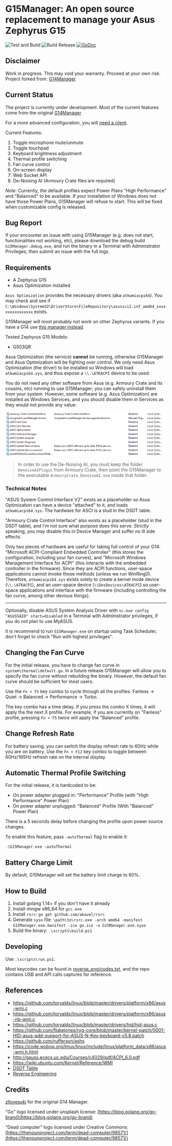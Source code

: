# G15Manager: An open source replacement to manage your Asus Zephyrus G15

![Test and Build](https://github.com/NeilSeligmann/G15Manager/workflows/Test%20and%20Build/badge.svg) ![Build Release](https://github.com/NeilSeligmann/G15Manager/workflows/Build%20Release/badge.svg) [![GoDoc](https://godoc.org/github.com/zllovesuki/G15Manager?status.svg)](https://godoc.org/github.com/NeilSeligmann/G15Manager)

## Disclaimer

Work in progress. This may void your warranty. Proceed at your own risk.
Project forked from: [G14Manager](https://github.com/zllovesuki/G14Manager)

## Current Status
The project is currently under development.
Most of the current features come from the original [G14Manager](https://github.com/zllovesuki/G14Manager)

For a more advanced configuration, you will [need a client](https://github.com/NeilSeligmann/G15Manager-client).

Current Features:
1. Toggle microphone mute/unmute
2. Toggle touchpad
3. Keyboard brightness adjustment
4. Thermal profile switching
5. Fan curve control
6. On-screen display
7. Web Socket API
8. De-Noising AI (Armoury Crate files are required)

_Note_: Currently, the default profiles expect Power Plans "High Performance" and "Balanced" to be available. If your installation of Windows does not have those Power Plans, G15Manager will refuse to start. This will be fixed when customizable config is released.

## Bug Report

If your encounter an issue with using G15Manager (e.g. does not start, functionalities not working, etc), please download the debug build `G15Manager.debug.exe`, and run the binary in a Terminal with Administrator Privileges, then submit an issue with the full logs.

## Requirements

- A Zephyrus G15
- Asus Optimization installed

``Asus Optimization`` provides the necessary drivers (aka `atkwmiacpi64`). You may check and see if `C:\Windows\System32\DriverStore\FileRepository\asussci2.inf_amd64_xxxxxxxxxxxxxxxx` exists.

G15Manager will most probably not work on other Zephyrus variants. If you have a G14 use [this manager instead](https://github.com/zllovesuki/G15Manager).

Tested Zephyrus G15 Models:
- G503QR

Asus Optimization (the service) **cannot** be running, otherwise G15Manager and Asus Optimization will be fighting over control. We only need Asus Optimization (the driver) to be installed so Windows will load `atkwmiacpi64.sys`, and thus expose a `\\.\ATKACPI` device to be used.

You do not need any other software from Asus (e.g. Armoury Crate and its cousins, etc) running to use G15Manager; you can safely uninstall them from your system. However, some software (e.g. Asus Optimization) are installed as Windows Services, and you should disable them in Services as they would not provide any value:

![Running Services](images/services.png)

>In order to use the De-Noising AI, you must keep the folder ``DenoiseAIPlugin`` from Armoury Crate, then point the G15Manager to the executable ``ArmouryCrate.DenoiseAI.exe`` inside that folder.
### Technical Notes

"ASUS System Control Interface V2" exists as a placeholder so Asus Optimization can have a device "attached" to it, and loads `atkwmiacpi64.sys`. The hardware for ASCI is a stud in the DSDT table.

"Armoury Crate Control Interface" also exists as a placeholder (stud in the DSDT table), and I'm not sure what purpose does this serve. Strictly speaking, you may disable this in Device Manager and suffer no ill side effects.

Only two pieces of hardware are useful for taking full control of your G14: "Microsoft ACPI-Compliant Embedded Controller" (this stores the configuration, including your fan curves), and "Microsoft Windows Management Interface for ACPI" (this interacts with the embedded controller in the firmware). Since they are ACPI functions, user-space applications cannot invoke those methods (unless we run WinRing0). Therefore, `atkwmiacpi64.sys` exists solely to create a kernel mode device (`\\.\ATKACPI`), and an user-space device (`\\DosDevices\ATKACPI`) so user-space applications and interface with the firmware (including controlling the fan curve, among other devious things).

---

Optionally, disable ASUS System Analysis Driver with `sc.exe config "ASUSSAIO" start=disabled` in a Terminal with Administrator privileges, if you do not plan to use MyASUS.

It is recommend to run `G15Manager.exe` on startup using Task Scheduler, don't forget to check "Run with highest privileges".

## Changing the Fan Curve

For the initial release, you have to change fan curve in `system\thermal\default.go`. In a future release G15Manager will allow you to specify the fan curve without rebuilding the binary. However, the default fan curve should be sufficient for most users.

Use the `Fn + F5` key combo to cycle through all the profiles. Fanless -> Quiet -> Balanced -> Performance -> Turbo.

The key combo has a time delay. If you press the combo X times, it will apply the the next X profile. For example, if you are currently on "Fanless" profile, pressing `Fn + F5` twice will apply the "Balanced" profile.

## Change Refresh Rate

For battery saving, you can switch the display refresh rate to 60Hz while you are on battery. Use the `Fn + F12` key combo to toggle between 60Hz/165Hz refresh rate on the internal display.

## Automatic Thermal Profile Switching

For the initial release, it is hardcoded to be:

- On power adapter plugged in: "Performance" Profile (with "High Performance" Power Plan)
- On power adapter unplugged: "Balanced" Profile (With "Balanced" Power Plan)

There is a 5 seconds delay before changing the profile upon power source changes.

To enable this feature, pass `-autoThermal` flag to enable it:

```
.\G15Manager.exe -autoThermal
```

## Battery Charge Limit

By default, G15Manager will set the battery limit charge to 60%.

## How to Build

1. Install golang 1.14+ if you don't have it already
2. Install mingw x86_64 for `gcc.exe`
2. Install `rsrc`: `go get github.com/akavel/rsrc`
3. Generate `syso` file: `\path\to\rsrc.exe -arch amd64 -manifest G15Manager.exe.manifest -ico go.ico -o G15Manager.exe.syso`
4. Build the binary: `.\scripts\build.ps1`

## Developing

Use `.\scripts\run.ps1`.

Most keycodes can be found in [reverse_eng/codes.txt](https://github.com/zllovesuki/reverse_engineering/blob/master/G14/codes.txt), and the repo contains USB and API calls captures for reference.

## References

- https://github.com/torvalds/linux/blob/master/drivers/platform/x86/asus-wmi.c
- https://github.com/torvalds/linux/blob/master/drivers/platform/x86/asus-nb-wmi.c
- https://github.com/torvalds/linux/blob/master/drivers/hid/hid-asus.c
- https://github.com/flukejones/rog-core/blob/master/kernel-patch/0001-HID-asus-add-support-for-ASUS-N-Key-keyboard-v5.8.patch
- https://github.com/rufferson/ashs
- https://code.woboq.org/linux/linux/include/linux/platform_data/x86/asus-wmi.h.html
- http://gauss.ececs.uc.edu/Courses/c4029/pdf/ACPI_6.0.pdf
- https://wiki.ubuntu.com/Kernel/Reference/WMI
- [DSDT Table](https://github.com/zllovesuki/reverse_engineering/blob/master/G14/g14-dsdt.dsl)
- [Reverse Engineering](https://github.com/zllovesuki/reverse_engineering/tree/master/G14)

## Credits
[zllovesuki](https://github.com/zllovesuki) for the original G14 Manager.

"Go" logo licensed under unsplash license: [https://blog.golang.org/go-brand](https://blog.golang.org/go-brand)

"Dead computer" logo licensed under Creative Commons: [https://thenounproject.com/term/dead-computer/98571/](https://thenounproject.com/term/dead-computer/98571/)